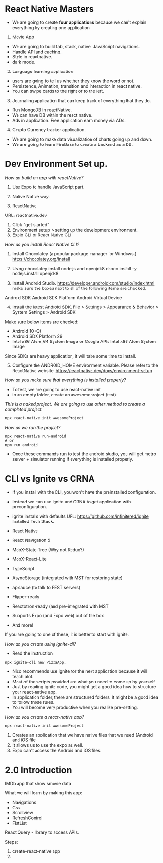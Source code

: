 # React Native Masters

- We are going to create **four applications** because we can't explain everything by creating one application

1. Movie App

- We are going to build tab, stack, native, JavaScript navigations.
- Handle API and caching. 
- Style in reactnative. 
- dark mode. 

2. Language learning application

- users are going to tell us whether they know the word or not. 
- Persistence, Animation, transition and interaction in react native. 
- You can swipe cards to the right or to the left. 

3. Journaling application that can keep track of everything that they do. 

- Run MongoDB in reactNative. 
- We can have DB within the react native. 
- Ads in application. Free application earn money via ADs.

4. Crypto Currency tracker application. 

- We are going to make data visualization of charts going up and down. 
- We are going to learn FireBase to create a backend as a DB. 

# Dev Environment Set up.

*How do build an app with reactNative?*

1. Use Expo to handle JavaScript part. 
2. Native Native way.

1. ReactNative

URL: 
reactnative.dev

1. Click "get started"
2. Environment setup > setting up the development environment.
3. Explo CLI or React Native CLI


*How do you install React Native CLI?*

1. Install Chocolatey (a popular package manager for Windows.)
https://chocolatey.org/install

2. Using chocolatey install node.js and openjdk8
choco install -y nodejs.install openjdk8

3. Install Android Studio.
https://developer.android.com/studio/index.html
make sure the boxes next to all of the following items are checked:

Android SDK
Android SDK Platform
Android Virtual Device

4. Install the latest Android SDK.
File > Settings > Appearance & Behavior > System Settings > Android SDK

Make sure below items are checked:
- Android 10 (Q)
- Android SDK Platform 29
- Intel x86 Atom_64 System Image or Google APIs Intel x86 Atom System Image

Since SDKs are heavy application, it will take some time to install.

5. Configure the ANDROID_HOME environment variable. 
Please refer to the ReactNative website. 
https://reactnative.dev/docs/environment-setup

*How do you make sure that everything is installed properly?*

- To test, we are going to use react-native init
- in an empty folder, create an awesomeproject (test)

*This is a naked project. We are going to use other method to create a completed project.*
```js
npx react-native init AwesomeProject
```

*How do we run the project?*

```shell
npx react-native run-android
# or
npm run android
```

- Once these commands run to test the android studio, you will get metro server + simulator running if everything is installed properly. 

# CLI vs Ignite vs CRNA

- If you install with the CLI, you won't have the preinstalled configuration. 

- Instead we can use ignite and CRNA to get application with preconfiguration. 

- ignite installs with defaults
URL: https://github.com/infinitered/ignite
Installed Tech Stack:
- React Native
- React Navigation 5
- MobX-State-Tree (Why not Redux?)
- MobX-React-Lite
- TypeScript
- AsyncStorage (integrated with MST for restoring state)
- apisauce (to talk to REST servers)
- Flipper-ready
- Reactotron-ready (and pre-integrated with MST)
- Supports Expo (and Expo web) out of the box
- And more!

If you are going to one of these, it is better to start with ignite. 

*How do you create using ignite-cli?*

- Read the instruction
```shell
npx ignite-cli new PizzaApp.
```

- Nico recommends use ignite for the next application because it will teach alot. 
- Most of the scripts provided are what you need to come up by yourself. 
- Just by reading ignite code, you might get a good idea how to structure your react-native app. 
- In application folder, there are structured folders. It might be a good idea to follow those rules. 
- You will become very productive when you realize pre-setting.

*How do you create a react-native app?*
```
npx react-native init AwesomeProject 
```
1. Creates an application that we have native files that we need (Android and iOS file)
2. It allows us to use the expo as well. 
3. Expo can't access the Android and iOS files.


# 2.0 Introduction

IMDb app that show smovie data

What we will learn by making this app:

- Navigations
- Css
- Scrollview
- RefreshControl
- FlatList

React Query - library to access APIs.

Steps:

1. create-react-native app
2. 